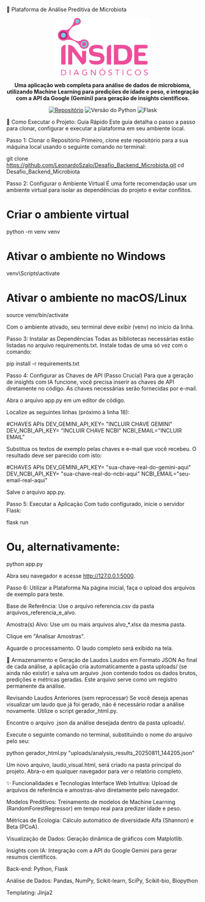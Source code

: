 🧬 Plataforma de Análise Preditiva de Microbiota
<div align="center">
<img src="https://raw.githubusercontent.com/LeonardoSzalo/Desafio_Backend_Microbiota/main/static/inside_logo.png" alt="Logo Inside Diagnósticos" width="250px">
</div>

<p align="center">
<strong>Uma aplicação web completa para análise de dados de microbioma, utilizando Machine Learning para predições de idade e peso, e integração com a API da Google (Gemini) para geração de insights científicos.</strong>
</p>

<p align="center">
<a href="https://github.com/LeonardoSzalo/Desafio_Backend_Microbiota"><img src="https://img.shields.io/badge/Repositório-GitHub-blueviolet" alt="Repositório"></a>
<img src="https://img.shields.io/badge/Python-3.9+-blue.svg" alt="Versão do Python">
<img src="https://img.shields.io/badge/Framework-Flask-black.svg" alt="Flask">
</p>

🚀 Como Executar o Projeto: Guia Rápido
Este guia detalha o passo a passo para clonar, configurar e executar a plataforma em seu ambiente local.

Passo 1: Clonar o Repositório
Primeiro, clone este repositório para a sua máquina local usando o seguinte comando no terminal:

git clone https://github.com/LeonardoSzalo/Desafio_Backend_Microbiota.git
cd Desafio_Backend_Microbiota

Passo 2: Configurar o Ambiente Virtual
É uma forte recomendação usar um ambiente virtual para isolar as dependências do projeto e evitar conflitos.

# Criar o ambiente virtual
python -m venv venv

# Ativar o ambiente no Windows
venv\Scripts\activate

# Ativar o ambiente no macOS/Linux
source venv/bin/activate

Com o ambiente ativado, seu terminal deve exibir (venv) no início da linha.

Passo 3: Instalar as Dependências
Todas as bibliotecas necessárias estão listadas no arquivo requirements.txt. Instale todas de uma só vez com o comando:

pip install -r requirements.txt

Passo 4: Configurar as Chaves de API (Passo Crucial)
Para que a geração de insights com IA funcione, você precisa inserir as chaves de API diretamente no código. As chaves necessárias serão fornecidas por e-mail.

Abra o arquivo app.py em um editor de código.

Localize as seguintes linhas (próximo à linha 18):

#CHAVES APIs
DEV_GEMINI_API_KEY= "INCLUIR CHAVE GEMINI"
DEV_NCBI_API_KEY= "INCLUIR CHAVE NCBI"
NCBI_EMAIL="INCLUIR EMAIL"

Substitua os textos de exemplo pelas chaves e e-mail que você recebeu. O resultado deve ser parecido com isto:

#CHAVES APIs
DEV_GEMINI_API_KEY= "sua-chave-real-do-gemini-aqui"
DEV_NCBI_API_KEY= "sua-chave-real-do-ncbi-aqui"
NCBI_EMAIL="seu-email-real-aqui"

Salve o arquivo app.py.

Passo 5: Executar a Aplicação
Com tudo configurado, inicie o servidor Flask:

flask run
# Ou, alternativamente:
python app.py

Abra seu navegador e acesse http://127.0.0.1:5000.

Passo 6: Utilizar a Plataforma
Na página inicial, faça o upload dos arquivos de exemplo para teste.

Base de Referência: Use o arquivo referencia.csv da pasta arquivos_referencia_e_alvo.

Amostra(s) Alvo: Use um ou mais arquivos alvo_*.xlsx da mesma pasta.

Clique em "Analisar Amostras".

Aguarde o processamento. O laudo completo será exibido na tela.

📁 Armazenamento e Geração de Laudos
Laudos em Formato JSON
Ao final de cada análise, a aplicação cria automaticamente a pasta uploads/ (se ainda não existir) e salva um arquivo .json contendo todos os dados brutos, predições e métricas geradas. Este arquivo serve como um registro permanente da análise.

Revisando Laudos Anteriores (sem reprocessar)
Se você deseja apenas visualizar um laudo que já foi gerado, não é necessário rodar a análise novamente. Utilize o script gerador_html.py.

Encontre o arquivo .json da análise desejada dentro da pasta uploads/.

Execute o seguinte comando no terminal, substituindo o nome do arquivo pelo seu:

python gerador_html.py "uploads/analysis_results_20250811_144205.json"

Um novo arquivo, laudo_visual.html, será criado na pasta principal do projeto. Abra-o em qualquer navegador para ver o relatório completo.

✨ Funcionalidades e Tecnologias
Interface Web Intuitiva: Upload de arquivos de referência e amostras-alvo diretamente pelo navegador.

Modelos Preditivos: Treinamento de modelos de Machine Learning (RandomForestRegressor) em tempo real para predizer idade e peso.

Métricas de Ecologia: Cálculo automático de diversidade Alfa (Shannon) e Beta (PCoA).

Visualização de Dados: Geração dinâmica de gráficos com Matplotlib.

Insights com IA: Integração com a API do Google Gemini para gerar resumos científicos.

Back-end: Python, Flask

Análise de Dados: Pandas, NumPy, Scikit-learn, SciPy, Scikit-bio, Biopython

Templating: Jinja2
